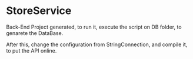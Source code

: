 # StoreService

Back-End Project generated, to run it, execute the script on DB folder, to genarete the DataBase.

After this, change the configuration from StringConnection, and compile it, to put the API online.
